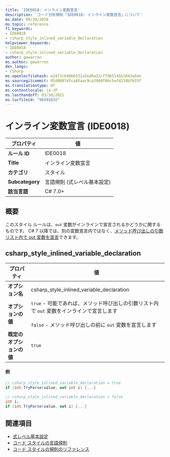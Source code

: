 ```yaml
---
title: 'IDE0018: インライン変数宣言'
description: 'コード分析規則「IDE0018: インライン変数宣言」について'
ms.date: 09/30/2020
ms.topic: reference
f1_keywords:
- IDE0018
- csharp_style_inlined_variable_declaration
helpviewer_keywords:
- IDE0018
- csharp_style_inlined_variable_declaration
author: gewarren
ms.author: gewarren
dev_langs:
- CSharp
ms.openlocfilehash: e1473cb4866331a3ed6a32cf79b5145b1043a54e
ms.sourcegitcommit: 05d0087dfca85aac9ca2960f86c5efd218bf833f
ms.translationtype: HT
ms.contentlocale: ja-JP
ms.lasthandoff: 03/30/2021
ms.locfileid: "96591832"
---
```

# <a name="inline-variable-declaration-ide0018"></a>インライン変数宣言 (IDE0018)

|プロパティ|値|
|-|-|
| **ルール ID** | IDE0018 |
| **Title** | インライン変数宣言 |
| **カテゴリ** | スタイル |
| **Subcategory** | 言語規則 (式レベル基本設定) |
| **該当言語** | C# 7.0+ |

## <a name="overview"></a>概要

このスタイル ルールは、`out` 変数がインラインで宣言されるかどうかに関するものです。 C# 7 以降では、別の変数宣言内ではなく、[メソッド呼び出しの引数リスト内で out 変数を宣言](../../../csharp/language-reference/keywords/out-parameter-modifier.md#calling-a-method-with-an-out-argument)できます。

## <a name="csharp_style_inlined_variable_declaration"></a>csharp_style_inlined_variable_declaration

|プロパティ|値|
|-|-|
| **オプション名** | csharp_style_inlined_variable_declaration
| **オプションの値** | `true` - 可能であれば、メソッド呼び出しの引数リスト内で `out` 変数をインラインで宣言します<br /><br />`false` - メソッド呼び出しの前に `out` 変数を宣言します |
| **既定のオプションの値** | `true` |

#### <a name="example"></a>例

```csharp
// csharp_style_inlined_variable_declaration = true
if (int.TryParse(value, out int i) {...}

// csharp_style_inlined_variable_declaration = false
int i;
if (int.TryParse(value, out i) {...}
```

## <a name="see-also"></a>関連項目

- [式レベル基本設定](expression-level-preferences.md)
- [コード スタイルの言語規則](language-rules.md)
- [コード スタイルの規則のリファレンス](index.md)

